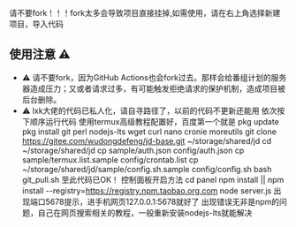 请不要fork！！！fork太多会导致项目直接挂掉,如需使用，请在右上角选择新建项目，导入代码
## 使用注意 :warning:

- :warning: 请不要fork，因为GitHub Actions也会fork过去。那样会给番组计划的服务器造成压力；又或者请求过多，有可能触发拒绝请求的保护机制，造成项目被后台删除。
- :warning: lxk大佬的代码已私人化，请自寻路径了，以前的代码不更新还能用
依次按下顺序运行代码
使用termux高级教程配置好，百度第一个就是
pkg update
pkg install git perl nodejs-lts wget curl nano cronie moreutils
git clone https://gitee.com/wudongdefeng/jd-base.git ~/storage/shared/jd
cd  ~/storage/shared/jd
cp sample/auth.json config/auth.json
cp sample/termux.list.sample config/crontab.list
cp ~/storage/shared/jd/sample/config.sh.sample config/config.sh
bash git_pull.sh
至此代码已OK！
控制面板开启方法
cd panel
npm install || npm install --registry=https://registry.npm.taobao.org.com
node server.js
出现端口5678提示，进手机网页127.0.0.1:5678就好了
出现错误无非是npm的问题，自己在网页搜索相关的教程，一般重新安装nodejs-lts就能解决

